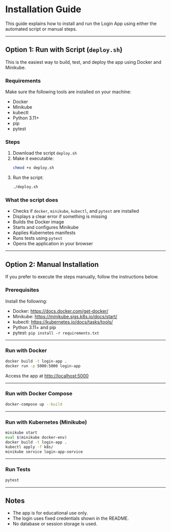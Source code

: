 # Installation Guide

This guide explains how to install and run the Login App using either the automated script or manual steps.

---

## Option 1: Run with Script (`deploy.sh`)

This is the easiest way to build, test, and deploy the app using Docker and Minikube.

### Requirements

Make sure the following tools are installed on your machine:

- Docker
- Minikube
- kubectl
- Python 3.11+
- pip
- pytest

### Steps

1. Download the script `deploy.sh`
2. Make it executable:
   ```bash
   chmod +x deploy.sh
   ```
3. Run the script:
   ```bash
   ./deploy.sh
   ```

### What the script does

- Checks if `docker`, `minikube`, `kubectl`, and `pytest` are installed
- Displays a clear error if something is missing
- Builds the Docker image
- Starts and configures Minikube
- Applies Kubernetes manifests
- Runs tests using `pytest`
- Opens the application in your browser

---

## Option 2: Manual Installation

If you prefer to execute the steps manually, follow the instructions below.

### Prerequisites

Install the following:

- Docker: https://docs.docker.com/get-docker/
- Minikube: https://minikube.sigs.k8s.io/docs/start/
- kubectl: https://kubernetes.io/docs/tasks/tools/
- Python 3.11+ and pip
- pytest: `pip install -r requirements.txt`

---

### Run with Docker

```bash
docker build -t login-app .
docker run -p 5000:5000 login-app
```

Access the app at [http://localhost:5000](http://localhost:5000)

---

### Run with Docker Compose

```bash
docker-compose up --build
```

---

### Run with Kubernetes (Minikube)

```bash
minikube start
eval $(minikube docker-env)
docker build -t login-app .
kubectl apply -f k8s/
minikube service login-app-service
```

---

### Run Tests

```bash
pytest
```

---

## Notes

- The app is for educational use only.
- The login uses fixed credentials shown in the README.
- No database or session storage is used.

